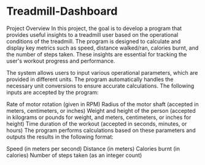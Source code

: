 # Treadmill-Dashboard

Project Overview
In this project, the goal is to develop a program that provides useful insights to a treadmill user based on the operational conditions of the treadmill. The program is designed to calculate and display key metrics such as speed, distance walked/ran, calories burnt, and the number of steps taken. These insights are essential for tracking the user's workout progress and performance.

The system allows users to input various operational parameters, which are provided in different units. The program automatically handles the necessary unit conversions to ensure accurate calculations. The following inputs are accepted by the program:

Rate of motor rotation (given in RPM)
Radius of the motor shaft (accepted in meters, centimeters, or inches)
Weight and height of the person (accepted in kilograms or pounds for weight, and meters, centimeters, or inches for height)
Time duration of the workout (accepted in seconds, minutes, or hours)
The program performs calculations based on these parameters and outputs the results in the following format:

Speed (in meters per second)
Distance (in meters)
Calories burnt (in calories)
Number of steps taken (as an integer count)
